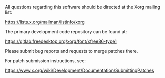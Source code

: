 
All questions regarding this software should be directed at the
Xorg mailing list:

  https://lists.x.org/mailman/listinfo/xorg

The primary development code repository can be found at:

  https://gitlab.freedesktop.org/xorg/font/xfree86-type1

Please submit bug reports and requests to merge patches there.

For patch submission instructions, see:

  https://www.x.org/wiki/Development/Documentation/SubmittingPatches

